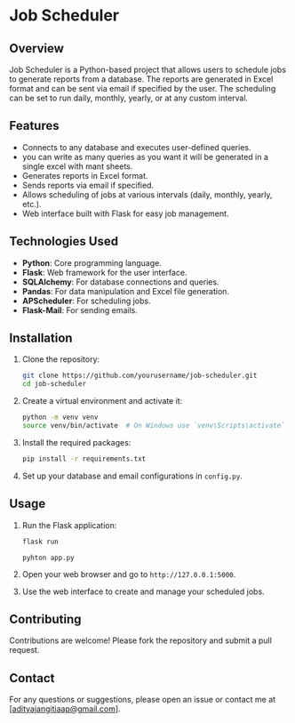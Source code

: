 # Job Scheduler

## Overview
Job Scheduler is a Python-based project that allows users to schedule jobs to generate reports from a database. The reports are generated in Excel format and can be sent via email if specified by the user. The scheduling can be set to run daily, monthly, yearly, or at any custom interval.

## Features
- Connects to any database and executes user-defined queries.
- you can write as many queries as you want it will be generated in a single excel with mant sheets. 
- Generates reports in Excel format.
- Sends reports via email if specified.
- Allows scheduling of jobs at various intervals (daily, monthly, yearly, etc.).
- Web interface built with Flask for easy job management.

## Technologies Used
- **Python**: Core programming language.
- **Flask**: Web framework for the user interface.
- **SQLAlchemy**: For database connections and queries.
- **Pandas**: For data manipulation and Excel file generation.
- **APScheduler**: For scheduling jobs.
- **Flask-Mail**: For sending emails.

## Installation
1. Clone the repository:
    ```bash
    git clone https://github.com/yourusername/job-scheduler.git
    cd job-scheduler
    ```

2. Create a virtual environment and activate it:
    ```bash
    python -m venv venv
    source venv/bin/activate  # On Windows use `venv\Scripts\activate`
    ```

3. Install the required packages:
    ```bash
    pip install -r requirements.txt
    ```

4. Set up your database and email configurations in `config.py`.

## Usage
1. Run the Flask application:
    ```bash
    flask run
    ```
     ```vscode
    pyhton app.py
    ```
    

2. Open your web browser and go to `http://127.0.0.1:5000`.

3. Use the web interface to create and manage your scheduled jobs.

## Contributing
Contributions are welcome! Please fork the repository and submit a pull request.


## Contact
For any questions or suggestions, please open an issue or contact me at [adityajangitiaap@gmail.com].


